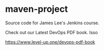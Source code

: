 # maven-project
Source code for James Lee's Jenkins course.

Check out our Latest DevOps PDF book. Isso

https://www.level-up.one/devops-pdf-book
